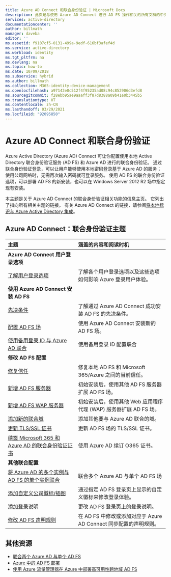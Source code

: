 ```yaml
---
title: Azure AD Connect 和联合身份验证 | Microsoft Docs
description: 此页是与使用 Azure AD Connect 进行 AD FS 操作相关的所有文档的中央位置。
services: active-directory
documentationcenter: ''
author: billmath
manager: daveba
editor: ''
ms.assetid: f9107cf5-0131-499a-9edf-616bf3afef4d
ms.service: active-directory
ms.workload: identity
ms.tgt_pltfrm: na
ms.devlang: na
ms.topic: how-to
ms.date: 10/09/2018
ms.subservice: hybrid
ms.author: billmath
ms.collection: M365-identity-device-management
ms.openlocfilehash: a97142e0c512f4f95235ad08c94c852906d3efd8
ms.sourcegitcommit: f28ebb95ae9aaaff3f87d8388a09b41e0b3445b5
ms.translationtype: HT
ms.contentlocale: zh-CN
ms.lasthandoff: 03/29/2021
ms.locfileid: "92095850"
---
```

# <a name="azure-ad-connect-and-federation"></a>Azure AD Connect 和联合身份验证
Azure Active Directory (Azure AD) Connect 可让你配置使用本地 Active Directory 联合身份验证服务 (AD FS) 和 Azure AD 进行的联合身份验证。 通过联合身份验证登录，可以让用户能够使用本地密码登录基于 Azure AD 的服务；使用公司网络时，无需再次输入密码就可登录服务。 使用 AD FS 的联合身份验证选项，可以部署 AD FS 的新安装，也可以在 Windows Server 2012 R2 场中指定现有安装。

本主题是关于 Azure AD Connect 的联合身份验证相关功能的信息主页。 它列出了指向所有相关主题的链接。 有关 Azure AD Connect 的链接，请参阅[将本地标识与 Azure Active Directory 集成](whatis-hybrid-identity.md)。

## <a name="azure-ad-connect-federation-topics"></a>Azure AD Connect：联合身份验证主题
| 主题 | 涵盖的内容和阅读时机 |
|:--- |:--- |
| **Azure AD Connect 用户登录选项** | |
| [了解用户登录选项](plan-connect-user-signin.md) |了解各个用户登录选项以及这些选项如何影响 Azure 登录用户体验。 |
| **使用 Azure AD Connect 安装 AD FS** | |
| [先决条件](how-to-connect-install-custom.md#ad-fs-configuration-prerequisites) |了解通过 Azure AD Connect 成功安装 AD FS 的先决条件。 |
| [配置 AD FS 场](how-to-connect-install-custom.md#configuring-federation-with-ad-fs) |使用 Azure AD Connect 安装新的 AD FS 场。 |
| [使用备用登录 ID 与 Azure AD 联合](how-to-connect-fed-management.md#alternateid) | 使用备用登录 ID 配置联合  |
| **修改 AD FS 配置** | |
| [修复信任](how-to-connect-fed-management.md#repairthetrust) |修复本地 AD FS 和 Microsoft 365/Azure 之间的当前信任。 |
| [新增 AD FS 服务器](how-to-connect-fed-management.md#addadfsserver) |初始安装后，使用其他 AD FS 服务器扩展 AD FS 场。 |
| [新增 AD FS WAP 服务器](how-to-connect-fed-management.md#addwapserver) |初始安装后，使用其他 Web 应用程序代理 (WAP) 服务器扩展 AD FS 场。 |
| [添加新的联合域](how-to-connect-fed-management.md#addfeddomain) |添加其他要与 Azure AD 联合的域。 |
| [更新 TLS/SSL 证书](how-to-connect-fed-ssl-update.md)| 更新 AD FS 场的 TLS/SSL 证书。 |
| [续签 Microsoft 365 和 Azure AD 的联合身份验证证书](how-to-connect-fed-o365-certs.md)|使用 Azure AD 续订 O365 证书。|
| **其他联合配置** | |
| [将 Azure AD 的多个实例与 AD FS 的单个实例联合](how-to-connect-fed-single-adfs-multitenant-federation.md) | 联合多个 Azure AD 与单个 AD FS 场| 
| [添加自定义公司徽标/插图](how-to-connect-fed-management.md#customlogo) |通过指定 AD FS 登录页上显示的自定义徽标来修改登录体验。 |
| [添加登录说明](how-to-connect-fed-management.md#addsignindescription) |更改 AD FS 登录页上的登录说明。 |
| [修改 AD FS 声明规则](how-to-connect-fed-management.md#modclaims) |在 AD FS 中修改或添加对应于 Azure AD Connect 同步配置的声明规则。 |


## <a name="additional-resources"></a>其他资源
* [联合两个 Azure AD 与单个 AD FS](how-to-connect-fed-single-adfs-multitenant-federation.md)
* [Azure 中的 AD FS 部署](/windows-server/identity/ad-fs/deployment/how-to-connect-fed-azure-adfs)
* [使用 Azure 流量管理器在 Azure 中部署高可用性跨地域 AD FS](/windows-server/identity/ad-fs/deployment/active-directory-adfs-in-azure-with-azure-traffic-manager)